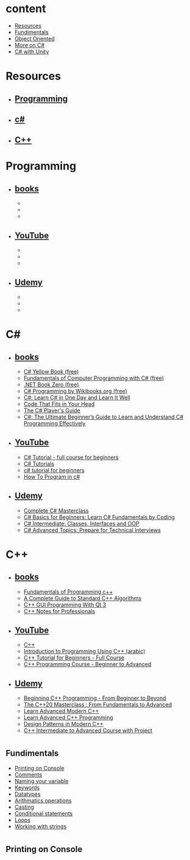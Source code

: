 

# content
- [Resources](#resources)
- [Fundimentals](#fundimentals)
- [Object Oriented]()
- [More on C#]()
- [C# with Unity]()
#
# Resources
- ## [Programming](#programming-1)
- ## [c#](#csharp)
- ## [C++](#cpp)
#
# Programming
- ## [books]()
    - 
    -
    -
- ## [YouTube]()
    -
    -
    -
- ## [Udemy]()
    -
    -
    -

# <a id="csharp"></a>C\#
- ## [books]()
    - [C# Yellow Book (free)](http://www.csharpcourse.com/)
    - [Fundamentals of Computer Programming with C# (free)](https://www.introprogramming.info/wp-content/uploads/2013/07/Books/CSharpEn/Fundamentals-of-Computer-Programming-with-CSharp-Nakov-eBook-v2013.pdf)
    - [.NET Book Zero (free)](https://www.charlespetzold.com/dotnet/)
    - [C# Programming by Wikibooks.org (free)](https://en.wikibooks.org/wiki/C_Sharp_Programming)
    - [C#: Learn C# in One Day and Learn It Well](https://www.amazon.com/Beginners-Hands-Project-Coding-Project-ebook/dp/B016Z18MLG/ref=zg_bs_697342_sccl_1/136-6021232-6484265?pd_rd_i=B016Z18MLG&psc=1)
    - [Code That Fits in Your Head](https://www.amazon.com/Code-That-Fits-Your-Head-ebook/dp/B09D2X43VX/ref=zg_bs_697342_sccl_5/136-6021232-6484265?pd_rd_i=B09D2X43VX&psc=1)
    - [The C# Player's Guide](https://www.amazon.com/C-Players-Guide-5th/dp/0985580151/ref=zg_bs_697342_sccl_2/136-6021232-6484265?pd_rd_i=0985580151&psc=1)
    - [C#: The Ultimate Beginner’s Guide to Learn and Understand C# Programming Effectively](https://www.amazon.com/Ultimate-Beginners-Understand-Programming-Effectively/dp/B07CQBNSZ8/ref=zg_bs_697342_sccl_15/136-6021232-6484265?pd_rd_i=B07CQBNSZ8&isALC=true)
- ## [YouTube]()
    - [C# Tutorial - full course for beginners](https://www.youtube.com/watch?v=GhQdlIFylQ8)
    - [C# Tutorials](https://www.youtube.com/playlist?list=PL_c9BZzLwBRIXCJGLd4UzqH34uCclOFwC)
    - [c# tutorial for beginners](https://www.youtube.com/playlist?list=PLAC325451207E3105)
    - [How To Program in c#](https://www.youtube.com/playlist?list=PLPV2KyIb3jR4CtEelGPsmPzlvP7ISPYzR)
- ## [Udemy]()
    - [Complete C# Masterclass](https://www.udemy.com/course/complete-csharp-masterclass/)
    - [C# Basics for Beginners: Learn C# Fundamentals by Coding](https://www.udemy.com/course/csharp-tutorial-for-beginners/)
    - [C# Intermediate: Classes, Interfaces and OOP](https://www.udemy.com/course/csharp-intermediate-classes-interfaces-and-oop/)
    - [C# Advanced Topics: Prepare for Technical Interviews](https://www.udemy.com/course/csharp-advanced/)
# <a id="cpp"></a>C++
- ## [books]()
    - [Fundamentals of Programming c++](https://freecomputerbooks.com/Fundamentals-of-Programming-Cpp.html)
    - [A Complete Guide to Standard C++ Algorithms](https://github.com/HappyCerberus/book-cpp-algorithms)
    - [C++ GUI Programming With Qt 3](https://ptgmedia.pearsoncmg.com/images/0131240722/downloads/blanchette_book.pdf)
    - [C++ Notes for Professionals ](https://goalkicker.com/CPlusPlusBook/)
- ## [YouTube]()
    - [C++](https://www.youtube.com/playlist?list=PLlrATfBNZ98dudnM48yfGUldqGD0S4FFb)
    - [Introduction to Programming Using C++ (arabic)](https://www.youtube.com/playlist?list=PL3X--QIIK-OFIRbOHbOXbcfSAvw198lUy)
    - [C++ Tutorial for Beginners - Full Course](https://www.youtube.com/watch?v=vLnPwxZdW4Y)
    - [C++ Programming Course - Beginner to Advanced](https://www.youtube.com/watch?v=8jLOx1hD3_o)
- ## [Udemy]()
    - [Beginning C++ Programming - From Beginner to Beyond](https://www.udemy.com/course/beginning-c-plus-plus-programming/)
    - [The C++20 Masterclass : From Fundamentals to Advanced](https://www.udemy.com/course/the-modern-cpp-20-masterclass/)
    - [Learn Advanced Modern C++](https://www.udemy.com/course/learn-intermediate-modern-c/)
    - [Learn Advanced C++ Programming](https://www.udemy.com/course/learn-advanced-c-programming/)
    - [Design Patterns in Modern C++](https://www.udemy.com/course/patterns-cplusplus/)
    - [C++ Intermediate to Advanced Course with Project](https://www.udemy.com/course/c-intermediate-to-advanced-course-with-project/)
#
## Fundimentals
- [Printing on Console](#printing-on-console)
- [Comments]()
- [Naming your variable]()
- [Keywords]()
- [Datatypes]()
- [Arithmatics operations]()
- [Casting]()
- [Conditional statements]()
- [Loops]()
- [Working with strings]()
#

## Printing on Console
